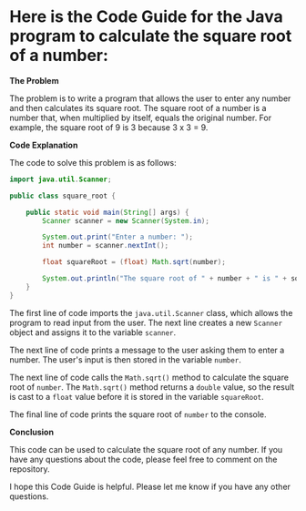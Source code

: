 # Here is the Code Guide for the Java program to calculate the square root of a number:

**The Problem**

The problem is to write a program that allows the user to enter any number and then calculates its square root. The square root of a number is a number that, when multiplied by itself, equals the original number. For example, the square root of 9 is 3 because 3 x 3 = 9.

**Code Explanation**

The code to solve this problem is as follows:

```java
import java.util.Scanner;

public class square_root {

    public static void main(String[] args) {
        Scanner scanner = new Scanner(System.in);

        System.out.print("Enter a number: ");
        int number = scanner.nextInt();

        float squareRoot = (float) Math.sqrt(number);

        System.out.println("The square root of " + number + " is " + squareRoot);
    }
}
```

The first line of code imports the `java.util.Scanner` class, which allows the program to read input from the user. The next line creates a new `Scanner` object and assigns it to the variable `scanner`.

The next line of code prints a message to the user asking them to enter a number. The user's input is then stored in the variable `number`.

The next line of code calls the `Math.sqrt()` method to calculate the square root of `number`. The `Math.sqrt()` method returns a `double` value, so the result is cast to a `float` value before it is stored in the variable `squareRoot`.

The final line of code prints the square root of `number` to the console.

**Conclusion**

This code can be used to calculate the square root of any number. If you have any questions about the code, please feel free to comment on the repository.

I hope this Code Guide is helpful. Please let me know if you have any other questions.